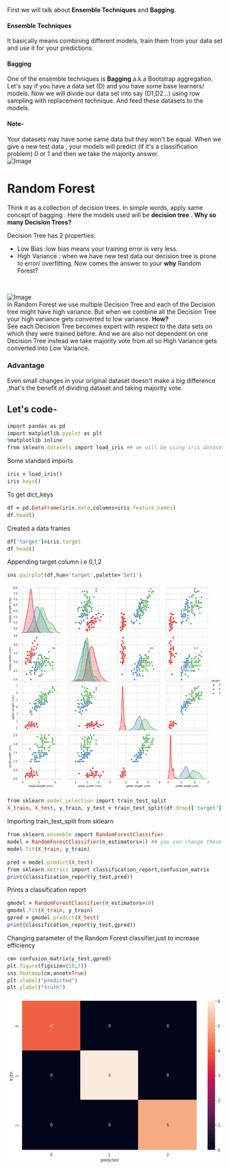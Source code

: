 First we will talk about **Ensemble Techniques** and **Bagging**.
#### Ensemble Techniques
It basically means combining different models, train them from your data set and use it for your predictions.
#### Bagging
One of the ensemble techniques is **Bagging** a.k.a Bootstrap aggregation. Let's say if you have a data set (D) and you have some base learners/ models.
Now  we will divide our data set into say (D1,D2...) using row sampling with replacement technique. And feed these datasets to the models.
#### Note-
Your datasets may have some same data but they won't be equal.
When we give a new test data , your models will predict (if it's a classification problem) 0 or 1 and then we take the  majority answer.
<br>
![Image](https://gaussian37.github.io/assets/img/ml/concept/bagging/bagging.png)
<br>
# Random Forest
Think it as a collection of decision trees. In simple words, apply same concept of bagging . Here the models used will be **decision tree** .
**Why so many Decision Trees?**

Decision Tree has 2 properties:
- Low Bias :low bias means your training error is very less.
- High Variance : when we have new test data our decision tree is prone to error/ overfitting.
Now comes the answer to your **why** Random Forest?
<br>

![Image](http://www.quickmeme.com/img/de/de946157581984180c7402c7b4bf85b92589c505ee10270edf31c22af57a4a0f.jpg)
<br>
In Random Forest we use multiple Decision Tree and each of the Decision tree might have high variance.
But when we combine all the Decision Tree your high variance gets converted to low variance. **How?**
<br>
See each Decision Tree becomes expert with respect to the data sets on which they were trained before.
And we are also not dependent on one Decision Tree instead we take majority  vote from all so High Variance gets converted into Low Variance.
<br>
### Advantage 
Even small changes in your original dataset doesn't make a big difference ,that's the benefit of dividing dataset and taking majority vote.

## Let's code-
```ruby
import pandas as pd
import matplotlib.pyplot as plt
%matplotlib inline
from sklearn.datasets import load_iris ## we will be using iris dataset
```
Some standard imports
```ruby
iris = load_iris()
iris.keys()
```
To get dict_keys
```ruby
df = pd.DataFrame(iris.data,columns=iris.feature_names)
df.head()
```
Created a data frames
```ruby
df['target']=iris.target
df.head()
```
Appending target column i.e 0,1,2
```ruby
sns.pairplot(df,hue='target',palette='Set1')
```

![Image](https://github.com/ShivamKumar-bit/Random-Forest/blob/master/download%20(1).png?raw=true)

```ruby
from sklearn.model_selection import train_test_split
X_train, X_test, y_train, y_test = train_test_split(df.drop(['target'],axis='columns'),iris.target,test_size=0.1)
```
Importing train_test_split from sklearn
```ruby
from sklearn.ensemble import RandomForestClassifier
model = RandomForestClassifier(n_estimators=1) ## you can change these parameters to see change in accuracy
model.fit(X_train, y_train)
```
```ruby
pred = model.predict(X_test)
from sklearn.metrics import classification_report,confusion_matrix
print(classification_report(y_test,pred))
```
Prints a classification report
```ruby
gmodel = RandomForestClassifier(n_estimators=10)
gmodel.fit(X_train, y_train)
gpred = gmodel.predict(X_test)
print(classification_report(y_test,gpred))
```
Changing parameter of the Random Forest classifier,just to increase efficiency

```ruby
cm= confusion_matrix(y_test,gpred)
plt.figure(figsize=(10,7))
sns.heatmap(cm,annot=True)
plt.xlabel("predicted")
plt.ylabel("truth")
```
![Image](https://github.com/ShivamKumar-bit/Random-Forest/blob/master/download%20(2).png?raw=true)
